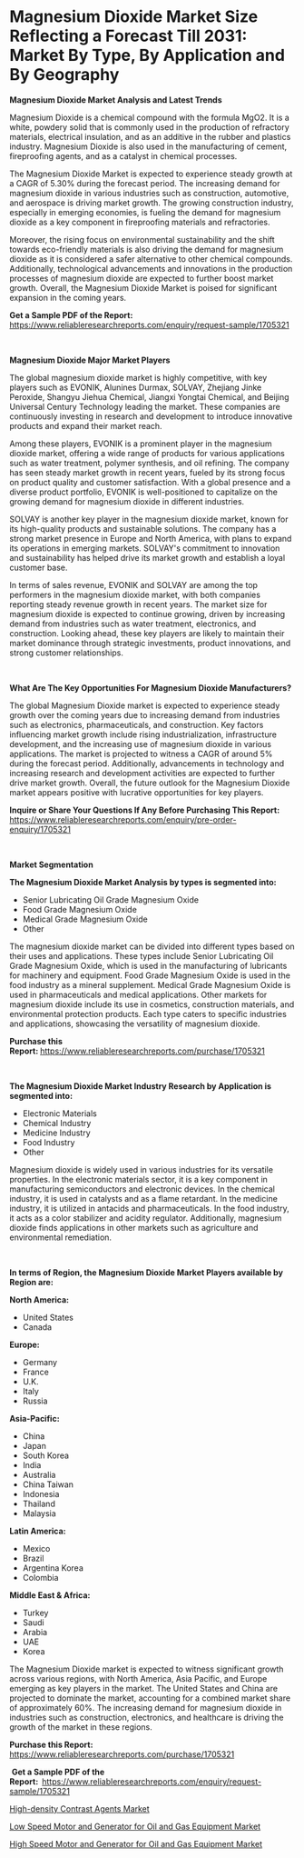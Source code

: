 <p><h1>Magnesium Dioxide Market Size Reflecting a Forecast Till 2031: Market By Type, By Application and By Geography</h1></p><p><strong>Magnesium Dioxide Market Analysis and Latest Trends</strong></p>
<p><p>Magnesium Dioxide is a chemical compound with the formula MgO2. It is a white, powdery solid that is commonly used in the production of refractory materials, electrical insulation, and as an additive in the rubber and plastics industry. Magnesium Dioxide is also used in the manufacturing of cement, fireproofing agents, and as a catalyst in chemical processes.</p><p>The Magnesium Dioxide Market is expected to experience steady growth at a CAGR of 5.30% during the forecast period. The increasing demand for magnesium dioxide in various industries such as construction, automotive, and aerospace is driving market growth. The growing construction industry, especially in emerging economies, is fueling the demand for magnesium dioxide as a key component in fireproofing materials and refractories.</p><p>Moreover, the rising focus on environmental sustainability and the shift towards eco-friendly materials is also driving the demand for magnesium dioxide as it is considered a safer alternative to other chemical compounds. Additionally, technological advancements and innovations in the production processes of magnesium dioxide are expected to further boost market growth. Overall, the Magnesium Dioxide Market is poised for significant expansion in the coming years.</p></p>
<p><strong>Get a Sample PDF of the Report:&nbsp;</strong> <a href="https://www.reliableresearchreports.com/enquiry/request-sample/1705321">https://www.reliableresearchreports.com/enquiry/request-sample/1705321</a></p>
<p>&nbsp;</p>
<p><strong>Magnesium Dioxide Major Market Players</strong></p>
<p><p>The global magnesium dioxide market is highly competitive, with key players such as EVONIK, Alunines Durmax, SOLVAY, Zhejiang Jinke Peroxide, Shangyu Jiehua Chemical, Jiangxi Yongtai Chemical, and Beijing Universal Century Technology leading the market. These companies are continuously investing in research and development to introduce innovative products and expand their market reach.</p><p>Among these players, EVONIK is a prominent player in the magnesium dioxide market, offering a wide range of products for various applications such as water treatment, polymer synthesis, and oil refining. The company has seen steady market growth in recent years, fueled by its strong focus on product quality and customer satisfaction. With a global presence and a diverse product portfolio, EVONIK is well-positioned to capitalize on the growing demand for magnesium dioxide in different industries.</p><p>SOLVAY is another key player in the magnesium dioxide market, known for its high-quality products and sustainable solutions. The company has a strong market presence in Europe and North America, with plans to expand its operations in emerging markets. SOLVAY's commitment to innovation and sustainability has helped drive its market growth and establish a loyal customer base.</p><p>In terms of sales revenue, EVONIK and SOLVAY are among the top performers in the magnesium dioxide market, with both companies reporting steady revenue growth in recent years. The market size for magnesium dioxide is expected to continue growing, driven by increasing demand from industries such as water treatment, electronics, and construction. Looking ahead, these key players are likely to maintain their market dominance through strategic investments, product innovations, and strong customer relationships.</p></p>
<p>&nbsp;</p>
<p><strong>What Are The Key Opportunities For Magnesium Dioxide Manufacturers?</strong></p>
<p><p>The global Magnesium Dioxide market is expected to experience steady growth over the coming years due to increasing demand from industries such as electronics, pharmaceuticals, and construction. Key factors influencing market growth include rising industrialization, infrastructure development, and the increasing use of magnesium dioxide in various applications. The market is projected to witness a CAGR of around 5% during the forecast period. Additionally, advancements in technology and increasing research and development activities are expected to further drive market growth. Overall, the future outlook for the Magnesium Dioxide market appears positive with lucrative opportunities for key players.</p></p>
<p><strong>Inquire or Share Your Questions If Any Before Purchasing This Report:</strong> <a href="https://www.reliableresearchreports.com/enquiry/pre-order-enquiry/1705321">https://www.reliableresearchreports.com/enquiry/pre-order-enquiry/1705321</a></p>
<p>&nbsp;</p>
<p><strong>Market Segmentation</strong></p>
<p><strong>The Magnesium Dioxide Market Analysis by types is segmented into:</strong></p>
<p><ul><li>Senior Lubricating Oil Grade Magnesium Oxide</li><li>Food Grade Magnesium Oxide</li><li>Medical Grade Magnesium Oxide</li><li>Other</li></ul></p>
<p><p>The magnesium dioxide market can be divided into different types based on their uses and applications. These types include Senior Lubricating Oil Grade Magnesium Oxide, which is used in the manufacturing of lubricants for machinery and equipment. Food Grade Magnesium Oxide is used in the food industry as a mineral supplement. Medical Grade Magnesium Oxide is used in pharmaceuticals and medical applications. Other markets for magnesium dioxide include its use in cosmetics, construction materials, and environmental protection products. Each type caters to specific industries and applications, showcasing the versatility of magnesium dioxide.</p></p>
<p><strong>Purchase this Report:&nbsp;</strong><a href="https://www.reliableresearchreports.com/purchase/1705321">https://www.reliableresearchreports.com/purchase/1705321</a></p>
<p>&nbsp;</p>
<p><strong>The Magnesium Dioxide Market Industry Research by Application is segmented into:</strong></p>
<p><ul><li>Electronic Materials</li><li>Chemical Industry</li><li>Medicine Industry</li><li>Food Industry</li><li>Other</li></ul></p>
<p><p>Magnesium dioxide is widely used in various industries for its versatile properties. In the electronic materials sector, it is a key component in manufacturing semiconductors and electronic devices. In the chemical industry, it is used in catalysts and as a flame retardant. In the medicine industry, it is utilized in antacids and pharmaceuticals. In the food industry, it acts as a color stabilizer and acidity regulator. Additionally, magnesium dioxide finds applications in other markets such as agriculture and environmental remediation.</p></p>
<p>&nbsp;</p>
<p><strong>In terms of Region, the Magnesium Dioxide Market Players available by Region are:</strong></p>
<p>
    <p> <strong> North America: </strong>
        <ul>
            <li>United States</li>
            <li>Canada</li>
        </ul>
        </p> 
    <p> <strong> Europe: </strong>
        <ul>
            <li>Germany</li>
            <li>France</li>
            <li>U.K.</li>
            <li>Italy</li>
            <li>Russia</li>
        </ul>
        </p> 
    <p> <strong> Asia-Pacific: </strong>
        <ul>
            <li>China</li>
            <li>Japan</li>
            <li>South Korea</li>
            <li>India</li>
            <li>Australia</li>
            <li>China Taiwan</li>
            <li>Indonesia</li>
            <li>Thailand</li>
            <li>Malaysia</li>
        </ul>
        </p> 
    <p> <strong> Latin America: </strong>
        <ul>
            <li>Mexico</li>
            <li>Brazil</li>
            <li>Argentina Korea</li>
            <li>Colombia</li>
        </ul>
        </p> 
    <p> <strong> Middle East & Africa: </strong>
        <ul>
            <li>Turkey</li>
            <li>Saudi</li>
            <li>Arabia</li>
            <li>UAE</li>
            <li>Korea</li>
        </ul>
    </p>
    </p>
<p><p>The Magnesium Dioxide market is expected to witness significant growth across various regions, with North America, Asia Pacific, and Europe emerging as key players in the market. The United States and China are projected to dominate the market, accounting for a combined market share of approximately 60%. The increasing demand for magnesium dioxide in industries such as construction, electronics, and healthcare is driving the growth of the market in these regions.</p></p>
<p><strong>Purchase this Report: </strong><a href="https://www.reliableresearchreports.com/purchase/1705321">https://www.reliableresearchreports.com/purchase/1705321</a></p>
<p>&nbsp;<strong>Get a Sample PDF of the Report:&nbsp;&nbsp;</strong><a href="https://www.reliableresearchreports.com/enquiry/request-sample/1705321">https://www.reliableresearchreports.com/enquiry/request-sample/1705321</a></p>
<p><strong></strong></p>
<p><p><a href="https://view.publitas.com/reportprime-1/high-density-contrast-agents-market-size-growth-and-forecast-from-2023-2030/">High-density Contrast Agents Market</a></p><p><a href="https://view.publitas.com/reportprime-1/low-speed-motor-and-generator-for-oil-and-gas-equipment-market-size-share-trends-analysis-report-by-application-regional-outlook-competitive-strategies-and-segment-forecasts-2023-2030/">Low Speed Motor and Generator for Oil and Gas Equipment Market</a></p><p><a href="https://view.publitas.com/reportprime-1/high-speed-motor-and-generator-for-oil-and-gas-equipment-market-offers-provide-insightful-data-for-the-time-period-from-2023-to-2030-and-also-provide-analysis-based-on-application-type-and-region/">High Speed Motor and Generator for Oil and Gas Equipment Market</a></p></p>